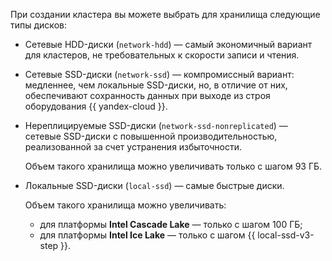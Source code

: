 При создании кластера вы можете выбрать для хранилища следующие типы дисков:

* Сетевые HDD-диски (`network-hdd`) — самый экономичный вариант для кластеров, не требовательных к скорости записи и чтения.
* Сетевые SSD-диски (`network-ssd`) — компромиссный вариант: медленнее, чем локальные SSD-диски, но, в отличие от них, обеспечивают сохранность данных при выходе из строя оборудования {{ yandex-cloud }}.
* Нереплицируемые SSD-диски (`network-ssd-nonreplicated`) — сетевые SSD-диски с повышенной производительностью, реализованной за счет устранения избыточности.

    Объем такого хранилища можно увеличивать только с шагом 93 ГБ.

* Локальные SSD-диски (`local-ssd`) — самые быстрые диски.

    Объем такого хранилища можно увеличивать:
    * для платформы **Intel Cascade Lake** — только с шагом 100 ГБ;
    * для платформы **Intel Ice Lake** — только с шагом {{ local-ssd-v3-step }}.
